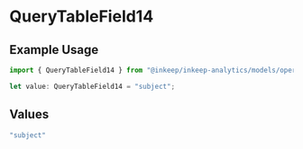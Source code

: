 # QueryTableField14

## Example Usage

```typescript
import { QueryTableField14 } from "@inkeep/inkeep-analytics/models/operations";

let value: QueryTableField14 = "subject";
```

## Values

```typescript
"subject"
```